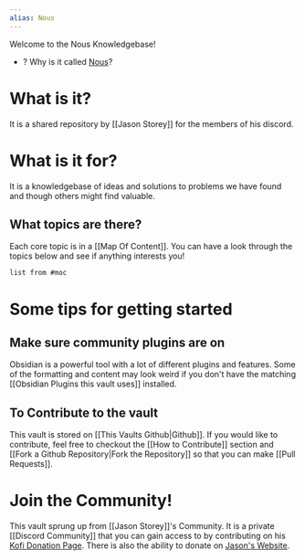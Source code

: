 ```yaml
---
alias: Nous
---
```

Welcome to the Nous Knowledgebase!

 - ? Why is it called [Nous](https://www.wikiwand.com/en/Nous)? 

# What is it? 
It is a shared repository by [[Jason Storey]] for the members of his discord. 

# What is it for?
It is a knowledgebase of ideas and solutions to problems we have found and though others might find valuable. 

## What topics are there? 
Each core topic is in a [[Map Of Content]]. You can have a look through the topics below and see if anything interests you!

```dataview
list from #moc 
```

# Some tips for getting started

## Make sure community plugins are on
Obsidian is a powerful tool with a lot of different plugins and features. Some of the formatting and content may look weird if you don't have the matching [[Obsidian Plugins this vault uses]] installed.

## To Contribute to the vault
This vault is stored on [[This Vaults Github|Github]]. If you would like to contribute, feel free to checkout the [[How to Contribute]] section and [[Fork a Github Repository|Fork the Repository]] so that you can make [[Pull Requests]]. 

# Join the Community!
This vault sprung up from [[Jason Storey]]'s  Community. It is a private [[Discord Community]] that you can gain access to by contributing on his [Kofi Donation Page](https://ko-fi.com/jasonstorey). There is also the ability to donate on [Jason's Website](https://jason.guide).